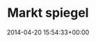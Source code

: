 ---
title:		"Markt spiegel"
type:		"photos"
mediatype:		"upload"
location:		"Berlin, Germany"
date:		"2014-04-20 15:54:33+00:00"
album:		"experimental"
filename:		"markt-spiegel-anna.md"
series:		"candid"
cl_public_id:		"experimental/markt-spiegel-anna"
cl_version:		1497004404
format:		"tiff"
bytes:		3983996
width:		2158
height:		1440
colours:
- "#2F261A"
- "#D1D7D3"
- "#00818A"
- "#786445"
- "#012D32"
- "#00B2BB"
- "#7B726C"
- "#30231B"
- "#81848C"
- "#BCCACE"
- "#CECFC4"
- "#322F2B"
- "#51C29A"
- "#547B8C"
- "#0E1A1D"
- "#0B8865"
- "#7F8637"
- "#725748"
- "#AEB0B6"
- "#D8CFC2"
- "#8E8F83"
- "#202524"
- "#BE9F6F"
- "#12231F"
- "#78868D"
- "#272C15"
- "#222226"
- "#32886B"
- "#818C84"
- "#033022"
- "#B3B961"
- "#827C80"
exposure_mode:		"Auto"
program:		"Aperture-priority AE"
aperture:		"1.4"
focal_length:		"50.0 mm"
iso:		"100"
shutter_speed:		"1/3200"
metering:		"Center-weighted average"
flash:		"Off, Did not fire"
white_balance:		"Custom"
colour_temp:		"6000"
has_crop:		"false"
orientation:		"Horizontal (normal)"
camera_model:		"NIKON D800"
lens_info:		"0mm f/0"
artist:		"No artist info"
x_resolution:		"300"
y_resolution:		"300"
---